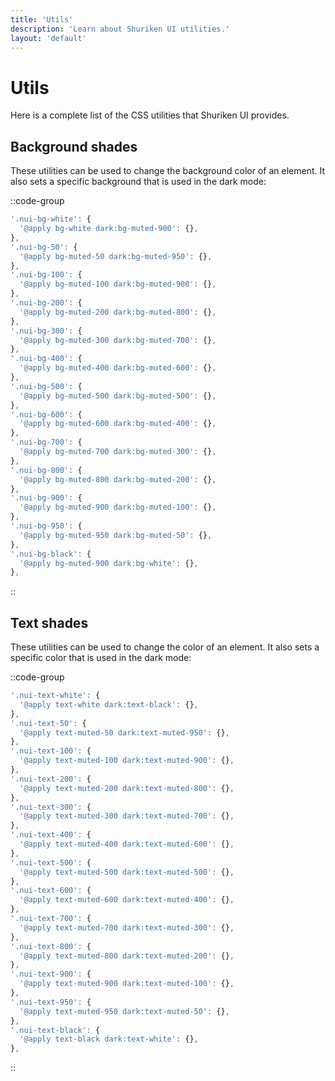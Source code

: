 ```yaml
---
title: 'Utils'
description: 'Learn about Shuriken UI utilities.'
layout: 'default'
---
```


# Utils

Here is a complete list of the CSS utilities that Shuriken UI provides.

## Background shades

These utilities can be used to change the background color of an element. It also sets a specific background that is used in the dark mode:

::code-group
```js [bg utilities]
'.nui-bg-white': {
  '@apply bg-white dark:bg-muted-900': {},
},
'.nui-bg-50': {
  '@apply bg-muted-50 dark:bg-muted-950': {},
},
'.nui-bg-100': {
  '@apply bg-muted-100 dark:bg-muted-900': {},
},
'.nui-bg-200': {
  '@apply bg-muted-200 dark:bg-muted-800': {},
},
'.nui-bg-300': {
  '@apply bg-muted-300 dark:bg-muted-700': {},
},
'.nui-bg-400': {
  '@apply bg-muted-400 dark:bg-muted-600': {},
},
'.nui-bg-500': {
  '@apply bg-muted-500 dark:bg-muted-500': {},
},
'.nui-bg-600': {
  '@apply bg-muted-600 dark:bg-muted-400': {},
},
'.nui-bg-700': {
  '@apply bg-muted-700 dark:bg-muted-300': {},
},
'.nui-bg-800': {
  '@apply bg-muted-800 dark:bg-muted-200': {},
},
'.nui-bg-900': {
  '@apply bg-muted-900 dark:bg-muted-100': {},
},
'.nui-bg-950': {
  '@apply bg-muted-950 dark:bg-muted-50': {},
},
'.nui-bg-black': {
  '@apply bg-muted-900 dark:bg-white': {},
},
```
::

## Text shades

These utilities can be used to change the color of an element. It also sets a specific color that is used in the dark mode:

::code-group
```js [bg utilities]
'.nui-text-white': {
  '@apply text-white dark:text-black': {},
},
'.nui-text-50': {
  '@apply text-muted-50 dark:text-muted-950': {},
},
'.nui-text-100': {
  '@apply text-muted-100 dark:text-muted-900': {},
},
'.nui-text-200': {
  '@apply text-muted-200 dark:text-muted-800': {},
},
'.nui-text-300': {
  '@apply text-muted-300 dark:text-muted-700': {},
},
'.nui-text-400': {
  '@apply text-muted-400 dark:text-muted-600': {},
},
'.nui-text-500': {
  '@apply text-muted-500 dark:text-muted-500': {},
},
'.nui-text-600': {
  '@apply text-muted-600 dark:text-muted-400': {},
},
'.nui-text-700': {
  '@apply text-muted-700 dark:text-muted-300': {},
},
'.nui-text-800': {
  '@apply text-muted-800 dark:text-muted-200': {},
},
'.nui-text-900': {
  '@apply text-muted-900 dark:text-muted-100': {},
},
'.nui-text-950': {
  '@apply text-muted-950 dark:text-muted-50': {},
},
'.nui-text-black': {
  '@apply text-black dark:text-white': {},
},
```
::